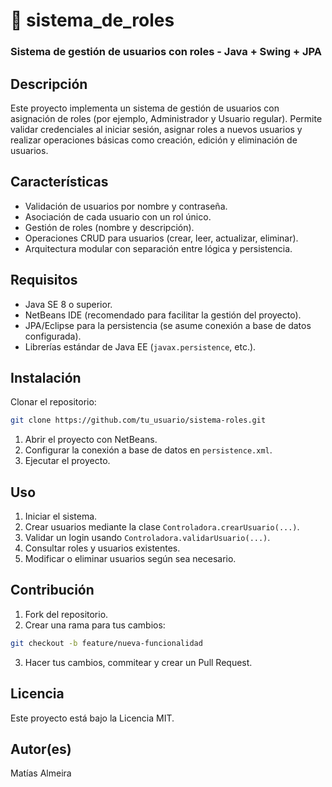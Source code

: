 
# 📌 sistema_de_roles
### Sistema de gestión de usuarios con roles - Java + Swing + JPA

## Descripción

Este proyecto implementa un sistema de gestión de usuarios con asignación de roles (por ejemplo, Administrador y Usuario regular). Permite validar credenciales al iniciar sesión, asignar roles a nuevos usuarios y realizar operaciones básicas como creación, edición y eliminación de usuarios.

## Características

- Validación de usuarios por nombre y contraseña.
- Asociación de cada usuario con un rol único.
- Gestión de roles (nombre y descripción).
- Operaciones CRUD para usuarios (crear, leer, actualizar, eliminar).
- Arquitectura modular con separación entre lógica y persistencia.

## Requisitos

- Java SE 8 o superior.
- NetBeans IDE (recomendado para facilitar la gestión del proyecto).
- JPA/Eclipse para la persistencia (se asume conexión a base de datos configurada).
- Librerías estándar de Java EE (`javax.persistence`, etc.).

## Instalación

Clonar el repositorio:

```bash
git clone https://github.com/tu_usuario/sistema-roles.git
```

1. Abrir el proyecto con NetBeans.  
2. Configurar la conexión a base de datos en `persistence.xml`.  
3. Ejecutar el proyecto.

## Uso

1. Iniciar el sistema.  
2. Crear usuarios mediante la clase `Controladora.crearUsuario(...)`.  
3. Validar un login usando `Controladora.validarUsuario(...)`.  
4. Consultar roles y usuarios existentes.  
5. Modificar o eliminar usuarios según sea necesario.

## Contribución

1. Fork del repositorio.  
2. Crear una rama para tus cambios:

```bash
git checkout -b feature/nueva-funcionalidad
```

3. Hacer tus cambios, commitear y crear un Pull Request.

## Licencia

Este proyecto está bajo la Licencia MIT.

## Autor(es)

Matías Almeira

